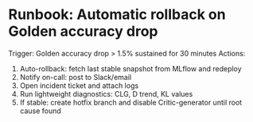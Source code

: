 # Runbook: Automatic rollback on Golden accuracy drop
Trigger: Golden accuracy drop > 1.5% sustained for 30 minutes
Actions:
1. Auto-rollback: fetch last stable snapshot from MLflow and redeploy
2. Notify on-call: post to Slack/email
3. Open incident ticket and attach logs
4. Run lightweight diagnostics: CLG, D trend, KL values
5. If stable: create hotfix branch and disable Critic-generator until root cause found